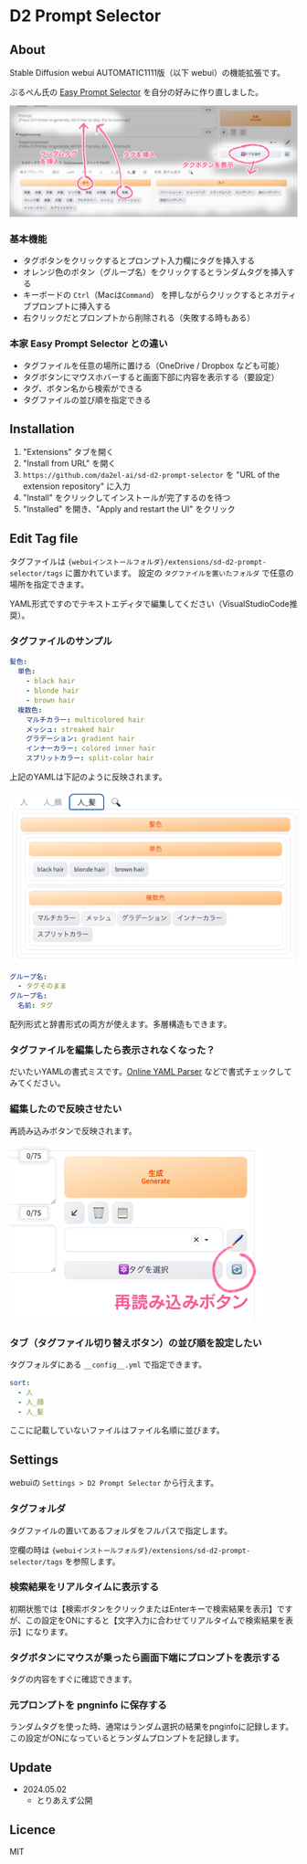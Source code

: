# D2 Prompt Selector

## About

Stable Diffusion webui AUTOMATIC1111版（以下 webui）の機能拡張です。

ぶるぺん氏の [Easy Prompt Selector](https://github.com/blue-pen5805/sdweb-easy-prompt-selector) を自分の好みに作り直しました。


<img src="./img/screen_about.jpg">

### 基本機能
- タグボタンをクリックするとプロンプト入力欄にタグを挿入する
- オレンジ色のボタン（グループ名）をクリックするとランダムタグを挿入する
- キーボードの `Ctrl`（Macは`Command`） を押しながらクリックするとネガティブプロンプトに挿入する
- 右クリックだとプロンプトから削除される（失敗する時もある）

### 本家 Easy Prompt Selector との違い
- タグファイルを任意の場所に置ける（OneDrive / Dropbox なども可能）
- タグボタンにマウスホバーすると画面下部に内容を表示する（要設定）
- タグ、ボタン名から検索ができる
- タグファイルの並び順を指定できる


## Installation

1. "Extensions" タブを開く
2. "Install from URL" を開く
3. `https://github.com/da2el-ai/sd-d2-prompt-selector` を "URL of the extension repository" に入力
4. "Install" をクリックしてインストールが完了するのを待つ
5. "Installed" を開き、"Apply and restart the UI" をクリック

## Edit Tag file

タグファイルは  `{webuiインストールフォルダ}/extensions/sd-d2-prompt-selector/tags` に置かれています。
設定の `タグファイルを置いたフォルダ` で任意の場所を指定できます。

YAML形式ですのでテキストエディタで編集してください（VisualStudioCode推奨）。

### タグファイルのサンプル
```yaml
髪色:
  単色:
    - black hair
    - blonde hair
    - brown hair
  複数色:
    マルチカラー: multicolored hair
    メッシュ: streaked hair
    グラデーション: gradient hair
    インナーカラー: colored inner hair
    スプリットカラー: split-color hair
```

上記のYAMLは下記のように反映されます。

<img src="./img/screen_yaml.png">

```yaml
グループ名:
  - タグそのまま
グループ名:
  名前: タグ
```

配列形式と辞書形式の両方が使えます。多層構造もできます。

### タグファイルを編集したら表示されなくなった？

だいたいYAMLの書式ミスです。[Online YAML Parser](https://qiita.com/YumaInaura/items/8e4c08821b6940299a27) などで書式チェックしてみてください。

### 編集したので反映させたい

再読み込みボタンで反映されます。

<img src="./img/screen_reload.png">

### タブ（タグファイル切り替えボタン）の並び順を設定したい
タグフォルダにある `__config__.yml` で指定できます。

```yaml
sort:
  - 人
  - 人_顔
  - 人_髪
```

ここに記載していないファイルはファイル名順に並びます。

## Settings

webuiの `Settings > D2 Prompt Selector` から行えます。

### タグフォルダ
タグファイルの置いてあるフォルダをフルパスで指定します。

空欄の時は `{webuiインストールフォルダ}/extensions/sd-d2-prompt-selector/tags` を参照します。

### 検索結果をリアルタイムに表示する
初期状態では【検索ボタンをクリックまたはEnterキーで検索結果を表示】ですが、この設定をONにすると【文字入力に合わせてリアルタイムで検索結果を表示】になります。

### タグボタンにマウスが乗ったら画面下端にプロンプトを表示する
タグの内容をすぐに確認できます。

### 元プロンプトを pngninfo に保存する
ランダムタグを使った時、通常はランダム選択の結果をpnginfoに記録します。この設定がONになっているとランダムプロンプトを記録します。

## Update

- 2024.05.02
  - とりあえず公開

## Licence

MIT
